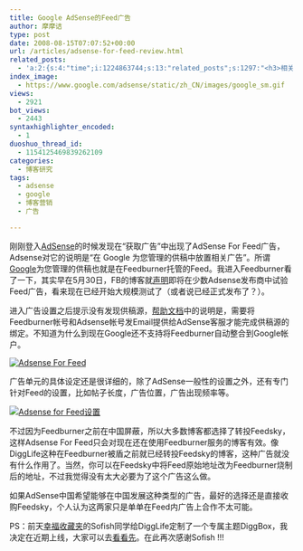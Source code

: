 ```yaml
---
title: Google AdSense的Feed广告
author: 摩摩诘
type: post
date: 2008-08-15T07:07:52+00:00
url: /articles/adsense-for-feed-review.html
related_posts:
  - 'a:2:{s:4:"time";i:1224863744;s:13:"related_posts";s:1297:"<h3>相关日志</h3><ul class="related_post"><li><a href="http://www.digglife.cn/articles/google-adsense-referrals-changes.html" title="Google AdSense推介广告即将在中国取消">Google AdSense推介广告即将在中国取消</a></li><li><a href="http://www.digglife.cn/articles/adsense-referrals-retired.html" title="Adsense推介计划将在8月底暂停">Adsense推介计划将在8月底暂停</a></li><li><a href="http://www.digglife.cn/articles/adsense-payment.html" title="收到Google Adsense西联快汇付款(武汉)">收到Google Adsense西联快汇付款(武汉)</a></li><li><a href="http://www.digglife.cn/articles/google-maps-adsense.html" title="Google计划在地图服务中加入Adsense广告">Google计划在地图服务中加入Adsense广告</a></li><li><a href="http://www.digglife.cn/articles/google-maps-japan-street-view.html" title="Google地图日本版加入街景(Street View)功能">Google地图日本版加入街景(Street View)功能</a></li><li><a href="http://www.digglife.cn/articles/real-feed-subscribers.html" title="关于Feed实际订阅量的分析">关于Feed实际订阅量的分析</a></li><li><a href="http://www.digglife.cn/articles/knol-open.html" title="Google的维基百科Knol正式开放">Google的维基百科Knol正式开放</a></li></ul>";}'
index_image:
  - https://www.google.com/adsense/static/zh_CN/images/google_sm.gif
views:
  - 2921
bot_views:
  - 2443
syntaxhighlighter_encoded:
  - 1
duoshuo_thread_id:
  - 1154125469839262109
categories:
  - 博客研究
tags:
  - adsense
  - google
  - 博客营销
  - 广告

---
```

刚刚登入<a title="Adsense相关日志" href="https://www.digglife.net/articles/tag/adsense" target="_blank">AdSense</a>的时候发现在“获取广告”中出现了AdSense For Feed广告，Adsense对它的说明是“在 Google 为您管理的供稿中放置相关广告”。所谓<a title="Google相关日志" href="https://www.digglife.net/articles/tag/google" target="_blank">Google</a>为您管理的供稿也就是在Feedburner托管的Feed。我进入Feedburner看了一下，其实早在5月30日，FB的博客就<a title="Into the wild: AdSense for feeds" href="http://blogs.feedburner.com/feedburner/archives/2008/05/into_the_wild_adsense_for_feed_1.php" target="_blank">声明</a>即将在少数Adsense发布商中试验Feed广告，看来现在已经开始大规模测试了（或者说已经正式发布了？）。

<!--more-->

进入广告设置之后提示没有发现供稿源，<a title="绑定Adsense和Feedburner帐户" href="http://www.google.com/support/feedburner/bin/answer.py?answer=99648&hl=zh_CN" target="_blank">帮助文档</a>中的说明是，需要将Feedburner帐号和Adsense帐号发Email提供给AdSense客服才能完成供稿源的绑定。不知道为什么到现在Google还不支持将Feedburner自动整合到Google帐户。

[![Adsense For Feed][1]][2]
  
广告单元的具体设定还是很详细的，除了AdSense一般性的设置之外，还有专门针对Feed的设置，比如帖子长度，广告位置，广告出现频率等。

[![Adsense for Feed设置][3]][4]

不过因为Feedburner之前在中国屏蔽，所以大多数博客都选择了转投Feedsky，这样Adsense For Feed只会对现在还在使用Feedburner服务的博客有效。像DiggLife这种在Feedburner被盾之前就已经转投Feedsky的博客，这种广告就没有什么作用了。当然，你可以在Feedsky中将Feed原始地址改为Feedburner烧制后的地址，不过我觉得没有太大必要为了这个广告这么做。

如果AdSense中国希望能够在中国发展这种类型的广告，最好的选择还是直接收购Feedsky，个人认为这两家只是单单在Feed内广告上合作不太可能。

PS：前天<a title="幸福收藏夹" href="http://www.happinesz.cn/" target="_blank">幸福收藏夹</a>的Sofish同学给DiggLife定制了一个专属主题DiggBox，我决定在近期上线，大家可以去<a title="Sofish给DiggLife定制的主题DiggBox" href="http://www.happinesz.cn/archives/473/" target="_blank">看看先</a>。在此再次感谢Sofish !!!

 [1]: http://digglife.qiniudn.com/wp-content/uploads/archive/Adsense-for-feed.gif
 [2]: http://picasaweb.google.com/digglifeshow/yxCMUC/photo#5234633168996443618
 [3]: http://digglife.qiniudn.com/wp-content/uploads/archive//make-ad.gif
 [4]: http://picasaweb.google.com/digglifeshow/yxCMUC/photo#5234631413831320402